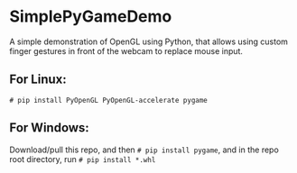 # SimplePyGameDemo
A simple demonstration of OpenGL using Python, that allows using custom finger gestures in front of the webcam to replace mouse input.

## For Linux:
`# pip install PyOpenGL PyOpenGL-accelerate pygame`

## For Windows:
Download/pull this repo, and then 
`# pip install pygame`, and in the repo root directory, run
`# pip install *.whl`

~~~
